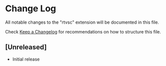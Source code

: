 # Change Log
All notable changes to the "rtvsc" extension will be documented in this file.

Check [Keep a Changelog](http://keepachangelog.com/) for recommendations on how to structure this file.

## [Unreleased]
- Initial release
